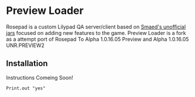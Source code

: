 # Preview Loader

Rosepad is a custom Lilypad QA server/client based on [Smaed's unofficial jars](https://github.com/AlphaVerUnofficialJars)
focused on adding new features to the game.
Preview Loader is a fork as a attempt port of Rosepad To
Alpha 1.0.16.05 Preview and Alpha 1.0.16.05 UNR.PREVIEW2 

## Installation

Instructions Comeing Soon!

`Print.out "yes"`
